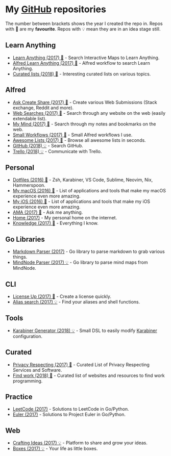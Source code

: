 # My [GitHub](https://github.com/nikitavoloboev) repositories
The number between brackets shows the year I created the repo in. Repos with 🌟 are my **favourite**. Repos with 💡 mean they are in an idea stage still.

## Learn Anything
- [Learn Anything (2017) 🌟](https://github.com/learn-anything/learn-anything) - Search Interactive Maps to Learn Anything.
- [Alfred Learn Anything (2017) 🌟](https://github.com/nikitavoloboev/alfred-learn-anything) - Alfred workflow to search Learn Anything.
- [Curated lists (2018) 🌟](https://github.com/learn-anything/curated-lists#readme) - Interesting curated lists on various topics.

## Alfred
- [Ask Create Share (2017) 🌟](https://github.com/nikitavoloboev/alfred-ask-create-share) - Create various Web Submissions (Stack exchange, Reddit and more).
- [Web Searches (2017) 🌟](https://github.com/nikitavoloboev/alfred-web-searches) - Search through any website on the web (easily extendable list).
- [My Mind (2017) 🌟](https://github.com/nikitavoloboev/alfred-my-mind) - Search through my notes and bookmarks on the web.
- [Small Workflows (2017) 🌟](https://github.com/nikitavoloboev/small-workflows) - Small Alfred workflows I use.
- [Awesome Lists (2017) 🌟](https://github.com/nikitavoloboev/alfred-awesome-lists) - Browse all awesome lists in seconds.
- [GitHub (2018) 💡](https://github.com/nikitavoloboev/alfred-github-users) - Search GitHub.
- [Trello (2018) 💡](https://github.com/nikitavoloboev/alfred-trello) - Communicate with Trello.

## Personal
- [Dotfiles (2016) 🌟](https://github.com/nikitavoloboev/dotfiles) - Zsh, Karabiner, VS Code, Sublime, Neovim, Nix, Hammerspoon.
- [My macOS (2016) 🌟](https://github.com/nikitavoloboev/my-mac-os#readme) - List of applications and tools that make my macOS experience even more amazing.
- [My iOS (2016) 🌟](https://github.com/nikitavoloboev/my-ios#readme) - List of applications and tools that make my iOS experience even more amazing.
- [AMA (2017) 🌟](https://github.com/nikitavoloboev/ama#readme) - Ask me anything.
- [Home (2017)](https://github.com/nikitavoloboev/nikitavoloboev.xyz) - My personal home on the internet.
- [Knowledge (2017) 🌟](https://github.com/nikitavoloboev/my-knowledge) - Everything I know.

## Go Libraries
- [Markdown Parser (2017)](https://github.com/nikitavoloboev/markdown-parser) - Go library to parse markdown to grab various things.
- [MindNode Parser (2017) 💡](https://github.com/nikitavoloboev/mindnode-parser) - Go library to parse mind maps from MindNode.

## CLI
- [License Up (2017) 🌟](https://github.com/nikitavoloboev/license-up) - Create a license quickly.
- [Alias search (2017) 💡](https://github.com/nikitavoloboev/alias-search) - Find your aliases and shell functions.

## Tools
- [Karabiner Generator (2018) 💡](https://github.com/nikitavoloboev/karabiner-dsl) - Small DSL to easily modify [Karabiner](https://github.com/tekezo/Karabiner-Elements) configuration.

## Curated
- [Privacy Respecting (2017) 🌟](https://github.com/nikitavoloboev/privacy-respecting#readme) - Curated List of Privacy Respecting Services and Software.
- [Find work (2018) 🌟](https://github.com/nikitavoloboev/find-work#readme) - Curated list of websites and resources to find work programming.

## Practice
- [LeetCode (2017)](https://github.com/nikitavoloboev/leetcode) - Solutions to LeetCode in Go/Python.
- [Euler (2017)](https://github.com/nikitavoloboev/euler) - Solutions to Project Euler in Go/Python.

## Web
- [Crafting Ideas (2017) 💡](https://github.com/nikitavoloboev/crafting-ideas) - Platform to share and grow your ideas.
- [Boxes (2017) 💡](https://github.com/nikitavoloboev/boxes) - Your life as little boxes.